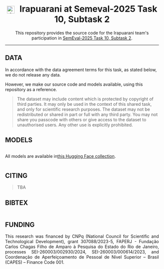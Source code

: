 
<h1 align="center">
    <img src="https://github.com/user-attachments/assets/ddd31922-fad3-4919-a4dc-3b769e1eb6e0" 
         alt="image" 
         width="25" 
         style="vertical-align: middle; margin-right: 10px;"/> 
    Irapuarani at Semeval-2025 Task 10, Subtask 2
</h1>

<p align="center">
  This repository provides the source code for the Irapuarani team's participation in <a href="https://propaganda.math.unipd.it/semeval2025task10">SemEval-2025 Task 10, Subtask 2</a>.
</p>

---


<h2 align="left"> DATA </h2>
In accordance with the data agreement terms for this task, as stated below, we do not release any data. 

However, we make our source code and models available, using this repository as a reference.
> The dataset may include content which is protected by copyright of third parties. It may only be used in the context of this shared task, and only for scientific research purposes. The dataset may not be redistributed or shared in part or full with any third party. You may not share you passcode with others or give access to the dataset to unauthorised users. Any other use is explicitly prohibited.

<h2 align="left"> MODELS </h2>
<p style="display: inline-flex; align-items: center;">
  All models are available in  
  <a href="https://huggingface.co/collections/melll-uff/irapuarani-at-semeval-2025-67afbb2100adbf07f01469e5" target="_blank">this Hugging Face collection</a>.
</p>



<h2 align="left"> CITING </h2>

> TBA

<h2 align="left"> BIBTEX </h2>

```

```

<h2 align="left"> FUNDING </h2>
<p align="justify"> 
This research was financed by CNPq (National Council for Scientific and Technological Development), grant 307088/2023-5, FAPERJ - Fundação Carlos Chagas Filho de Amparo à Pesquisa do Estado do Rio de Janeiro, processes SEI-260003/002930/2024, SEI-260003/000614/2023, and Coordenação de Aperfeiçoamento de Pessoal de Nível Superior – Brasil (CAPES) – Finance Code 001.
</p>
</br>
